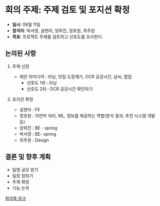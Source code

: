 # 회의 주제: 주제 검토 및 포지션 확정
- **일시**: 09월 11일
- **참석자**: 박서영, 설현아, 양희진, 정호원, 최주원
- **목표**: 프로젝트 주제를 검토하고 선호도를 조사한다.

## 논의된 사항
1. 주제 선정
   - 제안 아이디어
     : 러닝, 맛집 도장깨기, OCR 공강시간, 날씨, 팝업
      - 선호도 1위 : 러닝
      - 선호도 2위 : OCR 공강시간 확인하기

2. 포지션 확정
   - 설현아 : FE
    - 정호원 : 자연어 처리, ML, 정보를 제공하는 역할(분석 결과, 추천 시스템 개발 등)
    - 양희진 : BE - spring
    - 박서영 : BE- spring
    - 최주원 : Design

## 결론 및 향후 계획
- 팀명 공모 받기
- 팀장 정하기
- 주제 확정
- 기능 논의

[회의록 링크](https://thisishyeona.notion.site/1-046e983fbab048e28168230152e44328)
